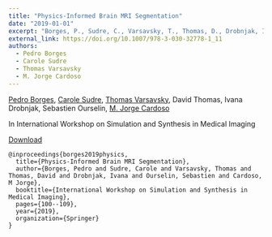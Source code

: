```yaml
---
title: "Physics-Informed Brain MRI Segmentation"
date: "2019-01-01"
excerpt: "Borges, P., Sudre, C., Varsavsky, T., Thomas, D., Drobnjak, I., Ourselin, S. and Cardoso, M.J., 2019, October. In International Workshop on Simulation and Synthesis in Medical Imaging (pp. 100-109). Springer, Cham."
external_link: https://doi.org/10.1007/978-3-030-32778-1_11
authors:
  - Pedro Borges
  - Carole Sudre
  - Thomas Varsavsky
  - M. Jorge Cardoso
---
```

[Pedro Borges](/people/pedro_borges), [Carole Sudre](/people/carole_sudre), [Thomas Varsavsky](/people/thomas_varsavsky), David Thomas, Ivana Drobnjak, Sebastien Ourselin, [M. Jorge Cardoso](/people/jorge_cardoso)

In International Workshop on Simulation and Synthesis in Medical Imaging

<a href="{{page.external_link}}" target="_blank"> Download </a>

```
@inproceedings{borges2019physics,
  title={Physics-Informed Brain MRI Segmentation},
  author={Borges, Pedro and Sudre, Carole and Varsavsky, Thomas and Thomas, David and Drobnjak, Ivana and Ourselin, Sebastien and Cardoso, M Jorge},
  booktitle={International Workshop on Simulation and Synthesis in Medical Imaging},
  pages={100--109},
  year={2019},
  organization={Springer}
}
```
